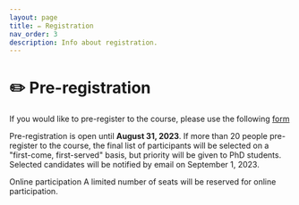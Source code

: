 ```yaml
---
layout: page
title: ✏️ Registration
nav_order: 3
description: Info about registration.
---
```


# ✏️ Pre-registration
If you would like to pre-register to the course, please use the following [form](https://forms.gle/HwfkHW3zERthaHaA9)

Pre-registration is open until <strong>August 31, 2023</strong>. If more than 20 people pre-register to the course, the final list of participants will be selected on a "first-come, first-served" basis, but priority will be given to PhD students. Selected candidates will be notified by email on September 1, 2023. 

Online participation
A limited number of seats will be reserved for online participation. 




